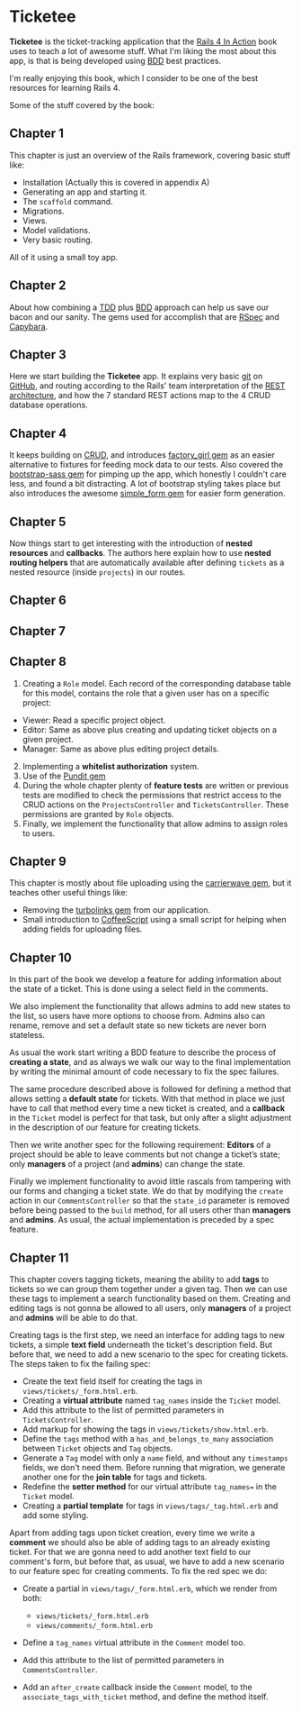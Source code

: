 # Ticketee
**Ticketee** is the ticket-tracking application that the [Rails 4 In Action][1] book uses to teach a lot of awesome stuff. What I'm liking the most about this app, is that is being developed using [BDD][2] best practices.

I'm really enjoying this book, which I consider to be one of the best resources for learning Rails 4.

Some of the stuff covered by the book:

## Chapter 1
This chapter is just an overview of the Rails framework, covering basic stuff like:
* Installation (Actually this is covered in appendix A)
* Generating an app and starting it.
* The `scaffold` command.
* Migrations.
* Views.
* Model validations.
* Very basic routing.

All of it using a small toy app.

## Chapter 2
About how combining a [TDD][3] plus [BDD][2] approach can help us save our bacon and our sanity. The gems used for accomplish that are [RSpec][4] and [Capybara][5].

## Chapter 3
Here we start building the **Ticketee** app. It explains very basic [git][6] on [GitHub][7], and routing according to the Rails' team interpretation of the [REST architecture][8], and
how the 7 standard REST actions map to the 4 CRUD database operations.

## Chapter 4
It keeps building on [CRUD][9], and introduces [factory_girl gem][10] as an easier alternative to fixtures for feeding mock data to our tests.
Also covered the [bootstrap-sass gem][11] for pimping up the app, which honestly I couldn't care less, and found a bit distracting. A lot of bootstrap styling takes place but also introduces the awesome [simple_form gem][12] for easier form generation.

## Chapter 5
Now things start to get interesting with the introduction of **nested resources** and **callbacks**. The authors here explain how to use **nested routing helpers** that are automatically available after defining `tickets` as a nested resource (inside `projects`) in our routes.

## Chapter 6

## Chapter 7

## Chapter 8
1. Creating a `Role` model. Each record of the corresponding database table for this model, contains the role that a given user has on a specific project:

* Viewer: Read a specific project object.
* Editor: Same as above plus creating and updating ticket objects on a given project.
* Manager: Same as above plus editing project details.

2. Implementing a **whitelist authorization** system.
3. Use of the [Pundit gem][13]
4. During the whole chapter plenty of **feature tests** are written or previous tests are modified to check the permissions that restrict access to the CRUD actions on the `ProjectsController` and `TicketsController`. These permissions are granted by `Role` objects.
5. Finally, we implement the functionality that allow admins to assign roles to users.

## Chapter 9
This chapter is mostly about file uploading using the [carrierwave gem][14], but it teaches other useful things like:

* Removing the [turbolinks gem][15] from our application.
* Small introduction to [CoffeeScript][16] using a small script for helping when adding fields for uploading files.

## Chapter 10
In this part of the book we develop a feature for adding information about the state of a ticket. This is done using a select field in the comments.

We also implement the functionality that allows admins to add new states to the list, so users have more options to choose from. Admins also can rename, remove and set a default state so new tickets are never born stateless.

As usual the work start writing a BDD feature to describe the process of **creating a state**, and as always we walk our way to the final implementation by writing the minimal amount of code necessary to fix the spec failures.

The same procedure described above is followed for defining a method that allows setting a **default state** for tickets. With that method in place we just have to call that method every time a new ticket is created, and a **callback** in the `Ticket` model is perfect for that task, but only after a slight adjustment in the description of our feature for creating tickets.

Then we write another spec for the following requirement: **Editors** of a project should be able to leave comments but not change a ticket’s state; only **managers** of a project (and **admins**) can change the state.

Finally we implement functionality to avoid little rascals from tampering with our forms and changing a ticket state. We do that by modifying the `create` action in our `CommentsController` so that the `state_id` parameter is removed before being passed to the `build` method, for all users other than **managers** and **admins**. As usual, the actual implementation is preceded by a spec feature.

## Chapter 11
This chapter covers tagging tickets, meaning the ability to add **tags** to tickets so we can group them together under a given tag. Then we can use these tags to implement a search functionality based on them. Creating and editing tags is not gonna be allowed to all users, only **managers** of a project and **admins** will be able to do that.

Creating tags is the first step, we need an interface for adding tags to new tickets, a simple **text field** underneath the ticket's description field. But before that, we need to add a new scenario to the spec for creating tickets. The steps taken to fix the failing spec:

* Create the text field itself for creating the tags in `views/tickets/_form.html.erb`.
* Creating a **virtual attribute** named `tag_names` inside the `Ticket` model.
* Add this attribute to the list of permitted parameters in `TicketsController`.
* Add markup for showing the tags in `views/tickets/show.html.erb`.
* Define the `tags` method with a `has_and_belongs_to_many` association between `Ticket` objects and `Tag` objects.
* Generate a `Tag` model with only a `name` field, and without any `timestamps` fields, we don't need them. Before running that migration, we generate another one for the **join table** for tags and tickets.
* Redefine the **setter method** for our virtual attribute `tag_names=` in the `Ticket` model.
* Creating a **partial template** for tags in `views/tags/_tag.html.erb` and add some styling.

Apart from adding tags upon ticket creation, every time we write a **comment** we should also be able of adding tags to an already existing ticket. For that we are gonna need to add another text field to our comment's form, but before that, as usual, we have to add a new scenario to our feature spec for creating comments. To fix the red spec we do:

* Create a partial in `views/tags/_form.html.erb`, which we render from both:

  * `views/tickets/_form.html.erb`
  * `views/comments/_form.html.erb`
* Define a `tag_names` virtual attribute in the `Comment` model too.
* Add this attribute to the list of permitted parameters in `CommentsController`.
* Add an `after_create` callback inside the `Comment` model, to the `associate_tags_with_ticket` method, and define the method itself.

[1]: https://www.manning.com/books/rails-4-in-action
[2]: https://en.wikipedia.org/wiki/Behavior-driven_development
[3]: https://en.wikipedia.org/wiki/Test-driven_development
[4]: https://relishapp.com/rspec
[5]: http://www.rubydoc.info/github/jnicklas/capybara/master
[6]: https://git-scm.com/
[7]: https://github.com/
[8]: https://en.wikipedia.org/wiki/Representational_state_transfer
[9]: https://en.wikipedia.org/wiki/Create,_read,_update_and_delete
[10]: https://github.com/thoughtbot/factory_girl/tree/master
[11]: https://github.com/twbs/bootstrap-sass
[12]: http://simple-form.plataformatec.com.br/
[13]: https://github.com/elabs/pundit
[14]: https://github.com/carrierwaveuploader/carrierwave
[15]: https://github.com/rails/turbolinks
[16]: http://coffeescript.org/
